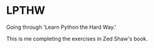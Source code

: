 # LPTHW
Going through 'Learn Python the Hard Way.'

This is me completing the exercises in Zed Shaw's book.
